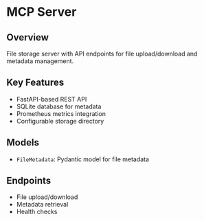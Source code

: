# MCP Server

## Overview
File storage server with API endpoints for file upload/download and metadata management.

## Key Features
- FastAPI-based REST API
- SQLite database for metadata
- Prometheus metrics integration
- Configurable storage directory

## Models
- `FileMetadata`: Pydantic model for file metadata

## Endpoints
- File upload/download
- Metadata retrieval
- Health checks